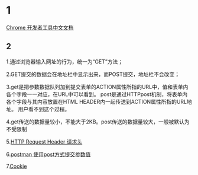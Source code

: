 
# 1

[Chrome 开发者工具中文文档](http://www.css88.com/doc/chrome-devtools/network-performance/resource-loading/)

## 2

1.通过浏览器输入网址的行为，统一为“GET”方法；

2.GET提交的数据会在地址栏中显示出来，而POST提交，地址栏不会改变；

3.get是把参数数据队列加到提交表单的ACTION属性所指的URL中，值和表单内各个字段一一对应，在URL中可以看到。
post是通过HTTPpost机制，将表单内各个字段与其内容放置在HTML HEADER内一起传送到ACTION属性所指的URL地址。
用户看不到这个过程。

4.get传送的数据量较小，不能大于2KB。post传送的数据量较大，一般被默认为不受限制

5.[HTTP Request Header 请求头](https://blog.csdn.net/lipeigang1109/article/details/59057525)

6.[postman 使用post方式提交参数值](https://www.cnblogs.com/haoxuanchen2014/p/7771459.html)

7.[Cookie](https://developer.mozilla.org/zh-CN/docs/Web/HTTP/Cookies)


